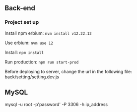 ## Back-end

### Project set up

Install npm erbium:
`nvm install v12.22.12`

Use erbium:
`nvm use 12`

Install:
`npm install`

Run production:
`npm run start-prod`

Before deploying to server, change the url in the following file:
back/setting/setting.dev.js

## MySQL

mysql -u root -p'password' -P 3306 -h ip_address